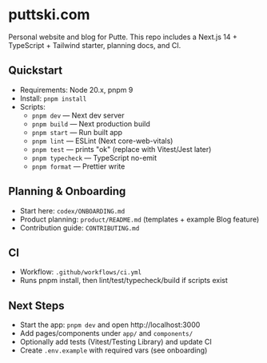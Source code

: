 # puttski.com

Personal website and blog for Putte. This repo includes a Next.js 14 + TypeScript + Tailwind starter, planning docs, and CI.

## Quickstart

- Requirements: Node 20.x, pnpm 9
- Install: `pnpm install`
- Scripts:
  - `pnpm dev` — Next dev server
  - `pnpm build` — Next production build
  - `pnpm start` — Run built app
  - `pnpm lint` — ESLint (Next core-web-vitals)
  - `pnpm test` — prints "ok" (replace with Vitest/Jest later)
  - `pnpm typecheck` — TypeScript no-emit
  - `pnpm format` — Prettier write

## Planning & Onboarding

- Start here: `codex/ONBOARDING.md`
- Product planning: `product/README.md` (templates + example Blog feature)
- Contribution guide: `CONTRIBUTING.md`

## CI

- Workflow: `.github/workflows/ci.yml`
- Runs pnpm install, then lint/test/typecheck/build if scripts exist

## Next Steps

- Start the app: `pnpm dev` and open http://localhost:3000
- Add pages/components under `app/` and `components/`
- Optionally add tests (Vitest/Testing Library) and update CI
- Create `.env.example` with required vars (see onboarding)
